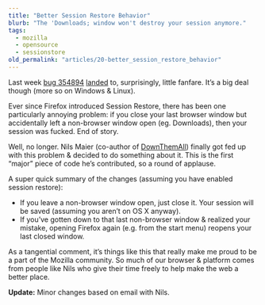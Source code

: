 ```yaml
---
title: "Better Session Restore Behavior"
blurb: "The 'Downloads; window won't destroy your session anymore."
tags:
  - mozilla
  - opensource
  - sessionstore
old_permalink: "articles/20-better_session_restore_behavior"
---
```


Last week [bug 354894](https://bugzilla.mozilla.org/show_bug.cgi?id=354894) [landed](http://hg.mozilla.org/mozilla-central/rev/cd25ab8c2f30) to, surprisingly, little fanfare. It’s a big deal though (more so on Windows & Linux).

Ever since Firefox introduced Session Restore, there has been one particularly annoying problem: if you close your last browser window but accidentally left a non-browser window open (eg. Downloads), then your session was fucked. End of story.

Well, no longer. Nils Maier (co-author of [DownThemAll](http://www.downthemall.net/)) finally got fed up with this problem & decided to do something about it. This is the first “major” piece of code he’s contributed, so a round of applause.

A super quick summary of the changes (assuming you have enabled session restore):

* If you leave a non-browser window open, just close it. Your session will be saved (assuming you aren’t on OS X anyway).
* If you’ve gotten down to that last non-browser window & realized your mistake, opening Firefox again (e.g. from the start menu) reopens your last closed window.

As a tangential comment, it’s things like this that really make me proud to be a part of the Mozilla community. So much of our browser & platform comes from people like Nils who give their time freely to help make the web a better place.

**Update:** Minor changes based on email with Nils.
